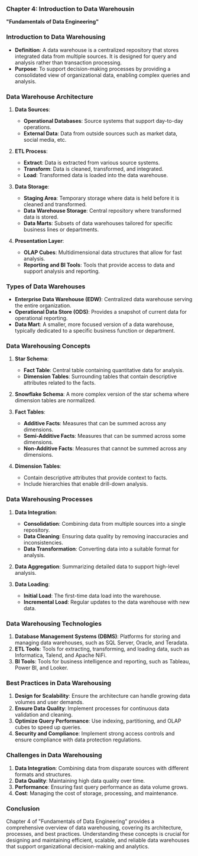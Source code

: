 ### Chapter 4: Introduction to Data Warehousin
**"Fundamentals of Data Engineering"**

### **Introduction to Data Warehousing**
- **Definition**: A data warehouse is a centralized repository that stores integrated data from multiple sources. It is designed for query and analysis rather than transaction processing.
- **Purpose**: To support decision-making processes by providing a consolidated view of organizational data, enabling complex queries and analysis.

### **Data Warehouse Architecture**
1. **Data Sources**:
   - **Operational Databases**: Source systems that support day-to-day operations.
   - **External Data**: Data from outside sources such as market data, social media, etc.

2. **ETL Process**:
   - **Extract**: Data is extracted from various source systems.
   - **Transform**: Data is cleaned, transformed, and integrated.
   - **Load**: Transformed data is loaded into the data warehouse.

3. **Data Storage**:
   - **Staging Area**: Temporary storage where data is held before it is cleaned and transformed.
   - **Data Warehouse Storage**: Central repository where transformed data is stored.
   - **Data Marts**: Subsets of data warehouses tailored for specific business lines or departments.

4. **Presentation Layer**:
   - **OLAP Cubes**: Multidimensional data structures that allow for fast analysis.
   - **Reporting and BI Tools**: Tools that provide access to data and support analysis and reporting.

### **Types of Data Warehouses**
- **Enterprise Data Warehouse (EDW)**: Centralized data warehouse serving the entire organization.
- **Operational Data Store (ODS)**: Provides a snapshot of current data for operational reporting.
- **Data Mart**: A smaller, more focused version of a data warehouse, typically dedicated to a specific business function or department.

### **Data Warehousing Concepts**
1. **Star Schema**:
   - **Fact Table**: Central table containing quantitative data for analysis.
   - **Dimension Tables**: Surrounding tables that contain descriptive attributes related to the facts.

2. **Snowflake Schema**: A more complex version of the star schema where dimension tables are normalized.

3. **Fact Tables**:
   - **Additive Facts**: Measures that can be summed across any dimensions.
   - **Semi-Additive Facts**: Measures that can be summed across some dimensions.
   - **Non-Additive Facts**: Measures that cannot be summed across any dimensions.

4. **Dimension Tables**:
   - Contain descriptive attributes that provide context to facts.
   - Include hierarchies that enable drill-down analysis.

### **Data Warehousing Processes**
1. **Data Integration**:
   - **Consolidation**: Combining data from multiple sources into a single repository.
   - **Data Cleaning**: Ensuring data quality by removing inaccuracies and inconsistencies.
   - **Data Transformation**: Converting data into a suitable format for analysis.

2. **Data Aggregation**: Summarizing detailed data to support high-level analysis.

3. **Data Loading**:
   - **Initial Load**: The first-time data load into the warehouse.
   - **Incremental Load**: Regular updates to the data warehouse with new data.

### **Data Warehousing Technologies**
1. **Database Management Systems (DBMS)**: Platforms for storing and managing data warehouses, such as SQL Server, Oracle, and Teradata.
2. **ETL Tools**: Tools for extracting, transforming, and loading data, such as Informatica, Talend, and Apache NiFi.
3. **BI Tools**: Tools for business intelligence and reporting, such as Tableau, Power BI, and Looker.

### **Best Practices in Data Warehousing**
1. **Design for Scalability**: Ensure the architecture can handle growing data volumes and user demands.
2. **Ensure Data Quality**: Implement processes for continuous data validation and cleaning.
3. **Optimize Query Performance**: Use indexing, partitioning, and OLAP cubes to speed up queries.
4. **Security and Compliance**: Implement strong access controls and ensure compliance with data protection regulations.

### **Challenges in Data Warehousing**
1. **Data Integration**: Combining data from disparate sources with different formats and structures.
2. **Data Quality**: Maintaining high data quality over time.
3. **Performance**: Ensuring fast query performance as data volume grows.
4. **Cost**: Managing the cost of storage, processing, and maintenance.

### **Conclusion**
Chapter 4 of "Fundamentals of Data Engineering" provides a comprehensive overview of data warehousing, covering its architecture, processes, and best practices. Understanding these concepts is crucial for designing and maintaining efficient, scalable, and reliable data warehouses that support organizational decision-making and analytics.